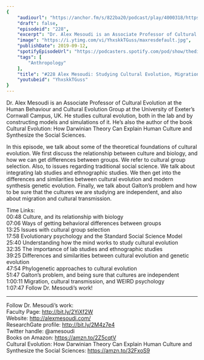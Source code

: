 ```yaml
---
{
	"audiourl": "https://anchor.fm/s/822ba20/podcast/play/4000318/https%3A%2F%2Fd3ctxlq1ktw2nl.cloudfront.net%2Fproduction%2F2019-6-27%2F19666278-44100-2-b767baacff95c.m4a",
	"draft": false,
	"episodeid": "228",
	"excerpt": "Dr. Alex Mesoudi is an Associate Professor of Cultural Evolution at the Human Behaviour and Cultural Evolution Group at the University of Exeter’s Cornwall Campus, UK. He studies cultural evolution, both in the lab and by constructing models and simulations of it. He’s also the author of the book Cultural Evolution: How Darwinian Theory Can Explain Human Culture and Synthesize the Social Sciences.",
	"image": "https://i.ytimg.com/vi/YhxskkTGuss/maxresdefault.jpg",
	"publishDate": 2019-09-12,
	"spotifyEpisodeUrl": "https://podcasters.spotify.com/pod/show/thedissenter/episodes/228-Alex-Mesoudi-Studying-Cultural-Evolution--Migration-And-Transmission-e4oj3u",
	"tags": [
		"Anthropology"
	],
	"title": "#228 Alex Mesoudi: Studying Cultural Evolution, Migration, And Transmission",
	"youtubeid": "YhxskkTGuss"
}
---
```

Dr. Alex Mesoudi is an Associate Professor of Cultural Evolution at the Human Behaviour and Cultural Evolution Group at the University of Exeter’s Cornwall Campus, UK. He studies cultural evolution, both in the lab and by constructing models and simulations of it. He’s also the author of the book Cultural Evolution: How Darwinian Theory Can Explain Human Culture and Synthesize the Social Sciences.

In this episode, we talk about some of the theoretical foundations of cultural evolution. We first discuss the relationship between culture and biology, and how we can get differences between groups. We refer to cultural group selection. Also, to issues regarding traditional social science. We talk about integrating lab studies and ethnographic studies. We then get into the differences and similarities between cultural evolution and modern synthesis genetic evolution. Finally, we talk about Galton’s problem and how to be sure that the cultures we are studying are independent, and also about migration and cultural transmission.

Time Links:  
<time>00:48</time> Culture, and its relationship with biology  
<time>07:06</time> Ways of getting behavioral differences between groups  
<time>13:25</time> Issues with cultural group selection                               
<time>17:58</time> Evolutionary psychology and the Standard Social Science Model  
<time>25:40</time> Understanding how the mind works to study cultural evolution  
<time>32:35</time> The importance of lab studies and ethnographic studies   
<time>39:25</time> Differences and similarities between cultural evolution and genetic evolution  
<time>47:54</time> Phylogenetic approaches to cultural evolution  
<time>51:47</time> Galton’s problem, and being sure that cultures are independent  
<time>1:00:11</time> Migration, cultural transmission, and WEIRD psychology  
<time>1:07:47</time> Follow Dr. Mesoudi’s work!

---

Follow Dr. Mesoudi’s work:  
Faculty Page: http://bit.ly/2YiXf2W  
Website: http://alexmesoudi.com/  
ResearchGate profile: http://bit.ly/2M4z7e4  
Twitter handle: @amesoudi  
Books on Amazon: https://amzn.to/2Z5cqtV  
Cultural Evolution: How Darwinian Theory Can Explain Human Culture and Synthesize the Social Sciences: https://amzn.to/32FxoS9
